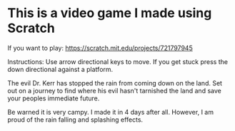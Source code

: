 # This is a video game I made using Scratch

If you want to play:
https://scratch.mit.edu/projects/721797945

Instructions:
Use arrow directional keys to move. If you get stuck press the down directional against a platform.

The evil Dr. Kerr has stopped the rain from coming down on the land. Set out on a journey to find where his evil hasn't tarnished the land and save your peoples immediate future.

Be warned it is very campy. 
I made it in 4 days after all. However, I am proud of the rain falling and splashing effects. 
